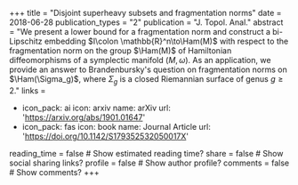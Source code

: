 +++
title = "Disjoint superheavy subsets and fragmentation norms"
date = 2018-06-28
publication_types = "2"
publication = "J. Topol. Anal."
abstract = "We present a lower bound for a fragmentation norm and construct a bi-Lipschitz embedding $I\colon \mathbb{R}^n\to\Ham(M)$ with respect to the fragmentation norm on the group $\Ham(M)$ of Hamiltonian diffeomorphisms of a symplectic manifold $(M,\omega)$. As an application, we provide an answer to Brandenbursky's question on fragmentation norms on $\Ham(\Sigma_g)$, where $\Sigma_g$ is a closed Riemannian surface of genus $g\geq 2$."
links =
  - icon_pack: ai
    icon: arxiv
    name: arXiv
    url: 'https://arxiv.org/abs/1901.01647'
  - icon_pack: fas
    icon: book
    name: Journal Article
    url: 'https://doi.org/10.1142/S179352532050017X'
    
reading_time = false  # Show estimated reading time?
share = false  # Show social sharing links?
profile = false  # Show author profile?
comments = false  # Show comments?
+++
